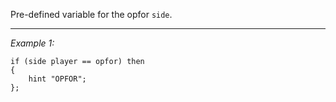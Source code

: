 Pre-defined variable for the opfor `side`.


---
*Example 1:*
```sqf
if (side player == opfor) then
{
	hint "OPFOR";
};
```